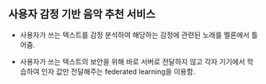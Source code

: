 ## 사용자 감정 기반 음악 추천 서비스   

+ 사용자가 쓰는 텍스트를 감정 분석하여 해당하는 감정에 관련된 노래를 멜론에서 틀어줌.  

+ 사용자가 쓰는 텍스트의 보안을 위해 바로 서버로 전달하지 않고 각자 기기에서 학습하여 인자 값만 전달해주는 federated learning을 이용함.  
